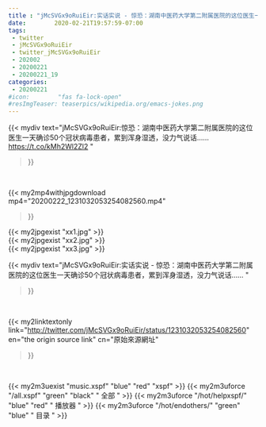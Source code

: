 ```yaml
---
title : "jMcSVGx9oRuiEir:实话实说 - 惊恐：湖南中医药大学第二附属医院的这位医生一天确诊50个冠状病毒患者，累到浑身湿透，没力气说话…… "
date:        2020-02-21T19:57:59-07:00
tags:
 - twitter
 - jMcSVGx9oRuiEir
 - twitter_jMcSVGx9oRuiEir
 - 202002
 - 20200221
 - 20200221_19
categories:
 - 20200221
#icon:        "fas fa-lock-open"
#resImgTeaser: teaserpics/wikipedia.org/emacs-jokes.png
---
```


{{< mydiv text="jMcSVGx9oRuiEir:惊恐：湖南中医药大学第二附属医院的这位医生一天确诊50个冠状病毒患者，累到浑身湿透，没力气说话…… https://t.co/kMh2Wl2Zl2 "
>}}
<br>


{{< my2mp4withjpgdownload mp4="20200222_1231032053254082560.mp4"
>}}

{{< my2jpgexist "xx1.jpg" >}}<br>
{{< my2jpgexist "xx2.jpg" >}}<br>
{{< my2jpgexist "xx3.jpg" >}}<br>



{{< mydiv text="jMcSVGx9oRuiEir:实话实说 - 惊恐：湖南中医药大学第二附属医院的这位医生一天确诊50个冠状病毒患者，累到浑身湿透，没力气说话…… "
>}}
<br>

{{< my2linktextonly link="http://twitter.com/jMcSVGx9oRuiEir/status/1231032053254082560"
en="the origin source link" cn="原始來源網址"
>}}


<br>

{{< my2m3uexist "music.xspf"        "blue"   "red"    "xspf" >}} {{< my2m3uforce "/all.xspf"         "green"  "black"  " 全部 " >}} {{< my2m3uforce "/hot/helpxspf/"    "blue"   "red"    " 播放器 " >}} {{< my2m3uforce "/hot/endothers/"   "green"  "blue"   " 目录 " >}} 
